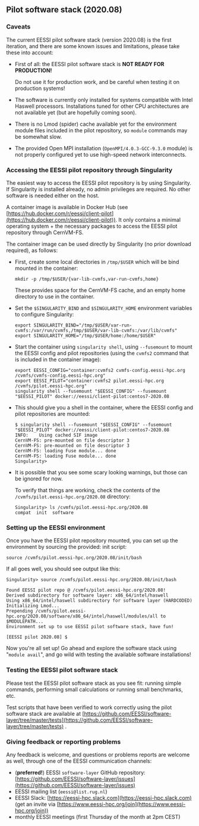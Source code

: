 ## Pilot software stack (2020.08)

### Caveats

The current EESSI pilot software stack (version 2020.08) is the first iteration,
and there are some known issues and limitations, please take these into account:

* First of all: the EESSI pilot software stack is **NOT READY FOR PRODUCTION!**

  Do not use it for production work, and be careful when testing it on production systems!

* The software is currently only installed for systems compatible with Intel Haswell processors.
  Installations tuned for other CPU architectures are not available yet (but are hopefully coming soon).

* There is no Lmod (spider) cache available yet for the environment module files included in the pilot repository,
  so `module` commands may be somewhat slow.

* The provided Open MPI installation (`OpenMPI/4.0.3-GCC-9.3.0` module) is not properly configured yet to use high-speed network interconnects.


### Accessing the EESSI pilot repository through Singularity

The easiest way to access the EESSI pilot repository is by using Singularity.
If Singularity is installed already, no admin privileges are required. No other software is needed either on the host.

A container image is available in Docker Hub (see [https://hub.docker.com/r/eessi/client-pilot](https://hub.docker.com/r/eessi/client-pilot)).
It only contains a minimal operating system + the necessary packages to access the EESSI pilot repository through CernVM-FS.

The container image can be used directly by Singularity (no prior download required), as follows:

* First, create some local directories in `/tmp/$USER` which will be bind mounted in the container:
  ```shell
  mkdir -p /tmp/$USER/{var-lib-cvmfs,var-run-cvmfs,home}
  ```
  These provides space for the CernVM-FS cache, and an empty home directory to use in the container.

* Set the `$SINGULARITY_BIND` and `$SINGULARITY_HOME` environment variables to configure Singularity:
  ```shell
  export SINGULARITY_BIND="/tmp/$USER/var-run-cvmfs:/var/run/cvmfs,/tmp/$USER/var-lib-cvmfs:/var/lib/cvmfs"
  export SINGULARITY_HOME="/tmp/$USER/home:/home/$USER"
  ```

* Start the container using `singularity shell`, using `--fusemount` to mount the EESSI config and pilot repositories
  (using the `cvmfs2` command that is included in the container image):
  ```shell
  export EESSI_CONFIG="container:cvmfs2 cvmfs-config.eessi-hpc.org /cvmfs/cvmfs-config.eessi-hpc.org"
  export EESSI_PILOT="container:cvmfs2 pilot.eessi-hpc.org /cvmfs/pilot.eessi-hpc.org"
  singularity shell --fusemount "$EESSI_CONFIG" --fusemount "$EESSI_PILOT" docker://eessi/client-pilot:centos7-2020.08
  ```

 * This should give you a shell in the container, where the EESSI config and pilot repositories are mounted:
   ```
   $ singularity shell --fusemount "$EESSI_CONFIG" --fusemount "$EESSI_PILOT" docker://eessi/client-pilot:centos7-2020.08
   INFO:    Using cached SIF image
   CernVM-FS: pre-mounted on file descriptor 3
   CernVM-FS: pre-mounted on file descriptor 3
   CernVM-FS: loading Fuse module... done
   CernVM-FS: loading Fuse module... done
   Singularity>
   ```
 * It is possible that you see some scary looking warnings, but those can be ignored for now.

   To verify that things are working, check the contents of the `/cvmfs/pilot.eessi-hpc.org/2020.08` directory:
   ```shell
   Singularity> ls /cvmfs/pilot.eessi-hpc.org/2020.08
   compat  init  software
   ```
### Setting up the EESSI environment

Once you have the EESSI pilot repository mounted, you can set up the environment by sourcing the provided: init script:

```shell
source /cvmfs/pilot.eessi-hpc.org/2020.08/init/bash
```

If all goes well, you should see output like this:

```shell
Singularity> source /cvmfs/pilot.eessi-hpc.org/2020.08/init/bash

Found EESSI pilot repo @ /cvmfs/pilot.eessi-hpc.org/2020.08!
Derived subdirectory for software layer: x86_64/intel/haswell
Using x86_64/intel/haswell subdirectory for software layer (HARDCODED)
Initializing Lmod...
Prepending /cvmfs/pilot.eessi-hpc.org/2020.08/software/x86_64/intel/haswell/modules/all to $MODULEPATH...
Environment set up to use EESSI pilot software stack, have fun!

[EESSI pilot 2020.08] $
```

Now you're all set up! Go ahead and explore the software stack using "`module avail`", and go wild with testing the available software installations!

### Testing the EESSI pilot software stack

Please test the EESSI pilot software stack as you see fit: running simple commands, performing small calculations or running small benchmarks, etc.

Test scripts that have been verified to work correctly using the pilot software stack are available at [https://github.com/EESSI/software-layer/tree/master/tests](https://github.com/EESSI/software-layer/tree/master/tests) .

### Giving feedback or reporting problems

Any feedback is welcome, and questions or problems reports are welcome as well, through one of the EESSI communication channels:

* (**preferred!**) EESSI `software-layer` GitHub repository: [https://github.com/EESSI/software-layer/issues](https://github.com/EESSI/software-layer/issues)
* EESSI mailing list (`eessi@list.rug.nl`)
* EESSI Slack: [https://eessi-hpc.slack.com](https://eessi-hpc.slack.com) (get an invite via [https://www.eessi-hpc.org/join](https://www.eessi-hpc.org/join))
* monthly EESSI meetings (first Thursday of the month at 2pm CEST)
